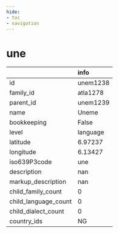 ```yaml
---
hide:
- toc
- navigation
---
```

# une
|                      | info     |
|:---------------------|:---------|
| id                   | unem1238 |
| family_id            | atla1278 |
| parent_id            | unem1239 |
| name                 | Uneme    |
| bookkeeping          | False    |
| level                | language |
| latitude             | 6.97237  |
| longitude            | 6.13427  |
| iso639P3code         | une      |
| description          | nan      |
| markup_description   | nan      |
| child_family_count   | 0        |
| child_language_count | 0        |
| child_dialect_count  | 0        |
| country_ids          | NG       |
